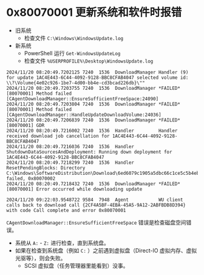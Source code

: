 # 0x80070001 更新系统和软件时报错

- 旧系统
    - 检查文件 `C:\Windows\WindowsUpdate.log`
- 新系统
    - PowerShell 运行 `Get-WindowsUpdateLog`
    - 检查文件 `%USERPROFILE%\Desktop\WindowsUpdate.log`

```log
2024/11/20 08:20:49.7202125 7240  1536  DownloadManager Handler (9) for update 1AC4E443-6C44-4092-9128-BBC8CFAB4047 selected volume id: \\?\Volume{4e02c926-1be7-4d00-bb4e-cd3bcad226db}\""
2024/11/20 08:20:49.7203755 7240  1536  DownloadManager *FAILED* [80070001] Method failed [CAgentDownloadManager::EnsureSufficientFreeSpace:24090]
2024/11/20 08:20:49.7203804 7240  1536  DownloadManager *FAILED* [80070001] Method failed [CAgentDownloadManager::HandleUpdateDownloadVolume:24036]
2024/11/20 08:20:49.7206839 7240  1536  DownloadManager *FAILED* [80070001] GDR
2024/11/20 08:20:49.7216002 7240  1536  Handler         Handler received download job cancellation for 1AC4E443-6C44-4092-9128-BBC8CFAB4047
2024/11/20 08:20:49.7216036 7240  1536  Handler         ShutdownDataSourcesAndDeployment: Running down deployment for 1AC4E443-6C44-4092-9128-BBC8CFAB4047
2024/11/20 08:20:49.7218299 7240  1536  Handler         ResetPendingBlocks: Directory C:\Windows\SoftwareDistribution\Download\6ed6079c1905a5dbc66c1ce5c5b4eb69 failed, 0x80070002 
2024/11/20 08:20:49.7218432 7240  1536  DownloadManager *FAILED* [80070001] Error occurred while downloading update
```

```log
2024/11/20 09:22:03.9548722 9584  7948  Agent           WU client calls back to download call {2CF4A5BF-4EBA-45A5-9A12-2ABFBDB8D394} with code Call complete and error 0x80070001
```

`CAgentDownloadManager::EnsureSufficientFreeSpace` 错误是检查磁盘空间错误。

- 系统从 `A:` - `Z:` 进行检查，直到系统盘。
- 如果在检查到系统盘（例如 `C:` ）之前遇到虚拟盘（Direct-IO 虚拟内存、虚拟光驱等），则会失败。
    - SCSI 虚拟盘（任务管理器里能看到）没事。

<!-- https://bbs.pcbeta.com/viewthread-1813767-1-1.html -->
